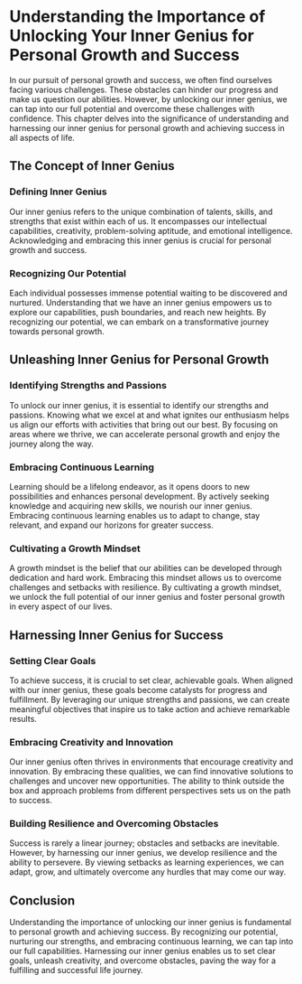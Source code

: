 Understanding the Importance of Unlocking Your Inner Genius for Personal Growth and Success
====================================================================================================



In our pursuit of personal growth and success, we often find ourselves facing various challenges. These obstacles can hinder our progress and make us question our abilities. However, by unlocking our inner genius, we can tap into our full potential and overcome these challenges with confidence. This chapter delves into the significance of understanding and harnessing our inner genius for personal growth and achieving success in all aspects of life.

The Concept of Inner Genius
---------------------------

### Defining Inner Genius

Our inner genius refers to the unique combination of talents, skills, and strengths that exist within each of us. It encompasses our intellectual capabilities, creativity, problem-solving aptitude, and emotional intelligence. Acknowledging and embracing this inner genius is crucial for personal growth and success.

### Recognizing Our Potential

Each individual possesses immense potential waiting to be discovered and nurtured. Understanding that we have an inner genius empowers us to explore our capabilities, push boundaries, and reach new heights. By recognizing our potential, we can embark on a transformative journey towards personal growth.

Unleashing Inner Genius for Personal Growth
-------------------------------------------

### Identifying Strengths and Passions

To unlock our inner genius, it is essential to identify our strengths and passions. Knowing what we excel at and what ignites our enthusiasm helps us align our efforts with activities that bring out our best. By focusing on areas where we thrive, we can accelerate personal growth and enjoy the journey along the way.

### Embracing Continuous Learning

Learning should be a lifelong endeavor, as it opens doors to new possibilities and enhances personal development. By actively seeking knowledge and acquiring new skills, we nourish our inner genius. Embracing continuous learning enables us to adapt to change, stay relevant, and expand our horizons for greater success.

### Cultivating a Growth Mindset

A growth mindset is the belief that our abilities can be developed through dedication and hard work. Embracing this mindset allows us to overcome challenges and setbacks with resilience. By cultivating a growth mindset, we unlock the full potential of our inner genius and foster personal growth in every aspect of our lives.

Harnessing Inner Genius for Success
-----------------------------------

### Setting Clear Goals

To achieve success, it is crucial to set clear, achievable goals. When aligned with our inner genius, these goals become catalysts for progress and fulfillment. By leveraging our unique strengths and passions, we can create meaningful objectives that inspire us to take action and achieve remarkable results.

### Embracing Creativity and Innovation

Our inner genius often thrives in environments that encourage creativity and innovation. By embracing these qualities, we can find innovative solutions to challenges and uncover new opportunities. The ability to think outside the box and approach problems from different perspectives sets us on the path to success.

### Building Resilience and Overcoming Obstacles

Success is rarely a linear journey; obstacles and setbacks are inevitable. However, by harnessing our inner genius, we develop resilience and the ability to persevere. By viewing setbacks as learning experiences, we can adapt, grow, and ultimately overcome any hurdles that may come our way.

Conclusion
----------

Understanding the importance of unlocking our inner genius is fundamental to personal growth and achieving success. By recognizing our potential, nurturing our strengths, and embracing continuous learning, we can tap into our full capabilities. Harnessing our inner genius enables us to set clear goals, unleash creativity, and overcome obstacles, paving the way for a fulfilling and successful life journey.
